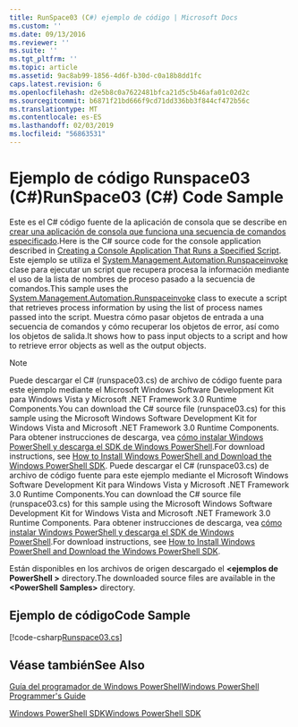 ```yaml
---
title: RunSpace03 (C#) ejemplo de código | Microsoft Docs
ms.custom: ''
ms.date: 09/13/2016
ms.reviewer: ''
ms.suite: ''
ms.tgt_pltfrm: ''
ms.topic: article
ms.assetid: 9ac8ab99-1856-4d6f-b30d-c0a18b8dd1fc
caps.latest.revision: 6
ms.openlocfilehash: d2e5b8c0a7622481bfca21d5c5b46afa01c02d2c
ms.sourcegitcommit: b6871f21bd666f9cd71dd336bb3f844cf472b56c
ms.translationtype: MT
ms.contentlocale: es-ES
ms.lasthandoff: 02/03/2019
ms.locfileid: "56863531"
---
```

# <a name="runspace03-c-code-sample"></a><span data-ttu-id="4a739-102">Ejemplo de código Runspace03 (C#)</span><span class="sxs-lookup"><span data-stu-id="4a739-102">RunSpace03 (C#) Code Sample</span></span>

<span data-ttu-id="4a739-103">Este es el C# código fuente de la aplicación de consola que se describe en [crear una aplicación de consola que funciona una secuencia de comandos especificado](http://msdn.microsoft.com/en-us/a93e6006-36db-4bcc-b9da-c5bebf4ffd68).</span><span class="sxs-lookup"><span data-stu-id="4a739-103">Here is the C# source code for the console application described in [Creating a Console Application That Runs a Specified Script](http://msdn.microsoft.com/en-us/a93e6006-36db-4bcc-b9da-c5bebf4ffd68).</span></span> <span data-ttu-id="4a739-104">Este ejemplo se utiliza el [System.Management.Automation.Runspaceinvoke](/dotnet/api/System.Management.Automation.RunspaceInvoke) clase para ejecutar un script que recupera procesa la información mediante el uso de la lista de nombres de proceso pasado a la secuencia de comandos.</span><span class="sxs-lookup"><span data-stu-id="4a739-104">This sample uses the [System.Management.Automation.Runspaceinvoke](/dotnet/api/System.Management.Automation.RunspaceInvoke) class to execute a script that retrieves process information by using the list of process names passed into the script.</span></span> <span data-ttu-id="4a739-105">Muestra cómo pasar objetos de entrada a una secuencia de comandos y cómo recuperar los objetos de error, así como los objetos de salida.</span><span class="sxs-lookup"><span data-stu-id="4a739-105">It shows how to pass input objects to a script and how to retrieve error objects as well as the output objects.</span></span>

> [!NOTE]
> <span data-ttu-id="4a739-106">Puede descargar el C# (runspace03.cs) de archivo de código fuente para este ejemplo mediante el Microsoft Windows Software Development Kit para Windows Vista y Microsoft .NET Framework 3.0 Runtime Components.</span><span class="sxs-lookup"><span data-stu-id="4a739-106">You can download the C# source file (runspace03.cs) for this sample using the Microsoft Windows Software Development Kit for Windows Vista and Microsoft .NET Framework 3.0 Runtime Components.</span></span> <span data-ttu-id="4a739-107">Para obtener instrucciones de descarga, vea [cómo instalar Windows PowerShell y descarga el SDK de Windows PowerShell](/powershell/developer/installing-the-windows-powershell-sdk).</span><span class="sxs-lookup"><span data-stu-id="4a739-107">For download instructions, see [How to Install Windows PowerShell and Download the Windows PowerShell SDK](/powershell/developer/installing-the-windows-powershell-sdk).</span></span>
> <span data-ttu-id="4a739-108">Puede descargar el C# (runspace03.cs) de archivo de código fuente para este ejemplo mediante el Microsoft Windows Software Development Kit para Windows Vista y Microsoft .NET Framework 3.0 Runtime Components.</span><span class="sxs-lookup"><span data-stu-id="4a739-108">You can download the C# source file (runspace03.cs) for this sample using the Microsoft Windows Software Development Kit for Windows Vista and Microsoft .NET Framework 3.0 Runtime Components.</span></span> <span data-ttu-id="4a739-109">Para obtener instrucciones de descarga, vea [cómo instalar Windows PowerShell y descarga el SDK de Windows PowerShell](/powershell/developer/installing-the-windows-powershell-sdk).</span><span class="sxs-lookup"><span data-stu-id="4a739-109">For download instructions, see [How to Install Windows PowerShell and Download the Windows PowerShell SDK](/powershell/developer/installing-the-windows-powershell-sdk).</span></span>
>
> <span data-ttu-id="4a739-110">Están disponibles en los archivos de origen descargado el  **\<ejemplos de PowerShell >** directory.</span><span class="sxs-lookup"><span data-stu-id="4a739-110">The downloaded source files are available in the **\<PowerShell Samples>** directory.</span></span>

## <a name="code-sample"></a><span data-ttu-id="4a739-111">Ejemplo de código</span><span class="sxs-lookup"><span data-stu-id="4a739-111">Code Sample</span></span>

[!code-csharp[Runspace03.cs](../../powershell-sdk-samples/SDK-2.0/csharp/Runspace03/Runspace03.cs#L11-L88 "Runspace03.cs")]

## <a name="see-also"></a><span data-ttu-id="4a739-112">Véase también</span><span class="sxs-lookup"><span data-stu-id="4a739-112">See Also</span></span>

[<span data-ttu-id="4a739-113">Guía del programador de Windows PowerShell</span><span class="sxs-lookup"><span data-stu-id="4a739-113">Windows PowerShell Programmer's Guide</span></span>](./windows-powershell-programmer-s-guide.md)

[<span data-ttu-id="4a739-114">Windows PowerShell SDK</span><span class="sxs-lookup"><span data-stu-id="4a739-114">Windows PowerShell SDK</span></span>](../windows-powershell-reference.md)